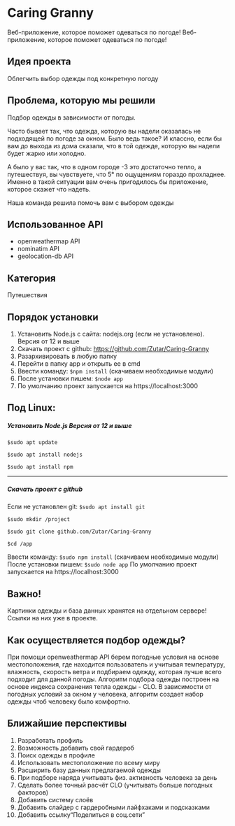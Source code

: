 # Caring Granny
  Веб-приложение, которое поможет одеваться по погоде! Веб-приложение, которое поможет одеваться по погоде!

## Идея проекта
Облегчить выбор одежды под конкретную погоду

## Проблема, которую мы решили
Подбор одежды в зависимости от погоды.

Часто бывает так, что одежда, которую вы надели оказалась не подходящей по погоде за окном. Было ведь такое? И классно, если бы вам до выхода из дома сказали, что в той одежде, которую вы надели будет жарко или холодно.

А было у вас так, что в одном городе -3 это достаточно тепло, а путешествуя, вы чувствуете, что 5° по ощущениям гораздо прохладнее. Именно в такой ситуации вам очень пригодилось бы приложение, которое скажет что надеть.

Наша команда решила помочь вам с выбором одежды

## Использованное API
- openweathermap API
- nominatim API
-  geolocation-db API

## Категория
Путешествия

## Порядок установки
1. Установить Node.js с сайта: nodejs.org (если не установлено). Версия от 12 и выше
2. Скачать проект с github:  https://github.com/Zutar/Caring-Granny
3. Разархивировать в любую папку
4. Перейти в папку app и открыть ее в cmd
5. Ввести команду: `$npm install` (скачиваем необходимые модули)
6. После установки пишем: `$node app`
7. По умолчанию проект запускается на https://localhost:3000

## Под Linux:
##### Установить Node.js Версия от 12 и выше

`$sudo apt update`

`$sudo apt install nodejs`

`$sudo apt install npm`

------------

##### Скачать проект с github
Если не установлен git: `$sudo apt install git`

`$sudo mkdir /project`

`$sudo git clone github.com/Zutar/Caring-Granny`

`$cd /app`

Ввести команду: `$sudo npm install` (скачиваем необходимые модули)
После установки пишем: `$sudo node app`
По умолчанию проект запускается на https://localhost:3000

## Важно!
Картинки одежды и база данных хранятся на отдельном сервере!
Ссылки на них уже в проекте.


## Как осуществляется подбор одежды?
При помощи openweathermap API берем погодные условия на основе местоположения, где находится пользователь и учитывая температуру, влажность, скорость ветра и подбираем одежду, которая лучше всего подходит для данной погоды. 
Алгоритм подбора одежды построен на основе индекса сохранения тепла одежды - CLO. В зависимости от погодных условий за окном у человека, алгоритм создает набор одежды чтоб человеку было комфортно.

## Ближайшие перспективы
1. Разработать профиль
2. Возможность добавить свой гардероб
3. Поиск одежды в профиле
4. Использовать местоположение по всему миру
5. Расширить базу данных предлагаемой одежды
6. При подборе наряда учитывать физ. активность человека за день
7. Сделать более точный расчёт CLO (учитывать больше погодных факторов) 
8. Добавить систему слоёв
9. Добавить слайдер с гардеробными лайфхаками и подсказками
10. Добавить ссылку“Поделиться в соц.сети”
